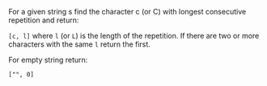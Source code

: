 For a given string s find the character c (or C) with longest consecutive repetition and return:

`[c, l]`
where `l` (or `L`) is the length of the repetition. If there are two or more characters with the same `l` return the first.

For empty string return:

`["", 0]`